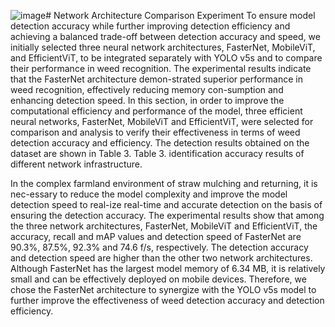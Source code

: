 ![image](https://github.com/user-attachments/assets/7b18aabf-0a72-4fdd-bddd-c80facb6bfe7)# Network Architecture Comparison Experiment
To ensure model detection accuracy while further improving detection efficiency and achieving a balanced trade-off between detection accuracy and speed, we initially selected three neural network architectures, FasterNet, MobileViT, and EfficientViT, to be integrated separately with YOLO v5s and to compare their performance in weed recognition. The experimental results indicate that the FasterNet architecture demon-strated superior performance in weed recognition, effectively reducing memory con-sumption and enhancing detection speed.
In this section, in order to improve the computational efficiency and performance of the model, three efficient neural networks, FasterNet, MobileViT and EfficientViT, were selected for comparison and analysis to verify their effectiveness in terms of weed detection accuracy and efficiency. The detection results obtained on the dataset are shown in Table 3.
Table 3. identification accuracy results of different network infrastructure.

In the complex farmland environment of straw mulching and returning, it is nec-essary to reduce the model complexity and improve the model detection speed to real-ize real-time and accurate detection on the basis of ensuring the detection accuracy. The experimental results show that among the three network architectures, FasterNet, MobileViT and EfficientViT, the accuracy, recall and mAP values and detection speed of FasterNet are 90.3%, 87.5%, 92.3% and 74.6 f/s, respectively. The detection accuracy and detection speed are higher than the other two network architectures. Although FasterNet has the largest model memory of 6.34 MB, it is relatively small and can be effectively deployed on mobile devices. Therefore, we chose the FasterNet architecture to synergize with the YOLO v5s model to further improve the effectiveness of weed detection accuracy and detection efficiency.
